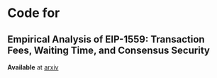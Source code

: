 # Code for 
## Empirical Analysis of EIP-1559: Transaction Fees, Waiting Time, and Consensus Security

**Available** at [arxiv](https://arxiv.org/abs/2201.05574)
